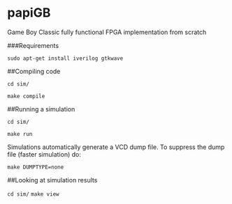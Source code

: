 # papiGB
Game Boy Classic fully functional FPGA implementation from scratch

###Requirements

`sudo apt-get install iverilog gtkwave`

##Compiling code

`cd sim/`

`make compile`

##Running a simulation

`cd sim/`

`make run`

Simulations automatically generate a VCD dump file. To suppress the dump file (faster simulation) do:

`make DUMPTYPE=none`


##Looking at simulation results

`cd sim/`
`make view`
